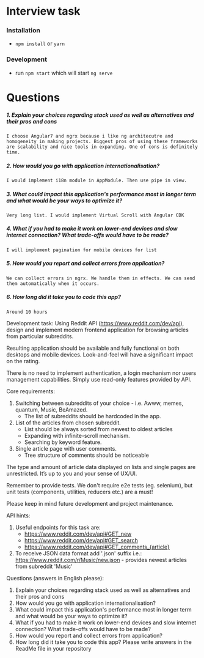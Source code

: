 # Interview task

### Installation
* `npm install` or `yarn`

### Development 
* run `npm start` which will start `ng serve`

# Questions

##### 1. Explain your choices regarding stack used as well as alternatives and their pros and cons
`I choose Angular7 and ngrx because i like ng architecutre and homogeneity in making projects.
Biggest pros of using these frameworks are scalability and nice tools in expanding. One of cons is definitely
time.`
#####  2. How would you go with application internationalisation?
`I would implement i18n module in AppModule. Then use pipe in view.`
#####  3. What could impact this application's performance most in longer term and what would be your ways to optimize it?
`Very long list. I would implement Virtual Scroll with Angular CDK`
#####  4. What if you had to make it work on lower-end devices and slow internet connection? What trade-offs would have to be made?
`I will implement pagination for mobile devices for list`
#####  5. How would you report and collect errors from application?
`We can collect errors in ngrx. We handle them in effects. We can send them automatically when it occurs.`
#####  6. How long did it take you to code this app?
`Around 10 hours`

Development task:
Using Reddit API (https://www.reddit.com/dev/api), design and implement modern frontend application for browsing articles from particular subreddits.

Resulting application should be available and fully functional on both desktops and mobile devices. Look-and-feel will have a significant impact on the rating.

There is no need to implement authentication, a login mechanism nor users management capabilities. Simply use read-only features provided by API.

Core requirements:
1. Switching between subreddits of your choice - i.e. Awww, memes, quantum, Music, BeAmazed.
   - The list of subreddits should be hardcoded in the app.
2. List of the articles from chosen subreddit.
   - List should be always sorted from newest to oldest articles
   - Expanding with infinite-scroll mechanism.
   - Searching by keyword feature.
3. Single article page with user comments.
   - Tree structure of comments should be noticeable

The type and amount of article data displayed on lists and single pages are unrestricted. It’s up to you and your sense of UX/UI.

Remember to provide tests. We don't require e2e tests (eg. selenium), but unit tests (components, utilities, reducers etc.) are a must!

Please keep in mind future development and project maintenance.

API hints:
1. Useful endpoints for this task are:
   - https://www.reddit.com/dev/api#GET_new
   - https://www.reddit.com/dev/api#GET_search
   - https://www.reddit.com/dev/api#GET_comments_{article}
2. To receive JSON data format add '.json' suffix
   i.e.: https://www.reddit.com/r/Music/new.json - provides newest articles from subreddit 'Music'


Questions (answers in English please):
1. Explain your choices regarding stack used as well as alternatives and their pros and cons
2. How would you go with application internationalisation?
3. What could impact this application's performance most in longer term and what would be your ways to optimize it?
4. What if you had to make it work on lower-end devices and slow internet connection? What trade-offs would have to be made?
5. How would you report and collect errors from application?
6. How long did it take you to code this app?
   Please write answers in the ReadMe file in your repository
